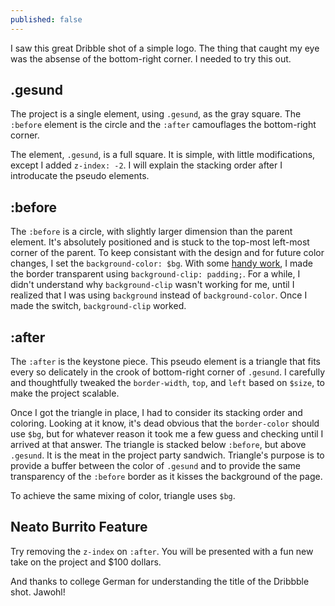 ```yaml
---
published: false
---
```


I saw this great Dribble shot of a simple logo. The thing that caught my eye was the absense of the bottom-right corner. I needed to try this out. 

## .gesund
The project is a single element, using `.gesund`, as the gray square. The `:before` element is the circle and the `:after` camouflages the bottom-right corner.

The element, `.gesund`, is a full square. It is simple, with little modifications, except I added `z-index: -2`. I will explain the stacking order after I introducate the pseudo elements.

## :before
The `:before` is a circle, with slightly larger dimension than the parent element. It's absolutely positioned and is stuck to the top-most left-most corner of the parent. To keep consistant with the design and for future color changes, I set the `background-color: $bg`. With some [handy work](http://css-tricks.com/transparent-borders-with-background-clip/), I made the border transparent using `background-clip: padding;`. For a while, I didn't understand why `background-clip` wasn't working for me, until I realized that I was using `background` instead of `background-color`. Once I made the switch, `background-clip` worked.

## :after
The `:after` is the keystone piece. This pseudo element is a triangle that fits every so delicately in the crook of bottom-right corner of `.gesund`. I carefully and thoughtfully tweaked the `border-width`, `top`, and `left` based on `$size`, to make the project scalable.

Once I got the triangle in place, I had to consider its stacking order and coloring. Looking at it know, it's dead obvious that the `border-color` should use `$bg`, but for whatever reason it took me a few guess and checking until I arrived at that answer. The triangle is stacked below `:before`, but above `.gesund`. It is the meat in the project party sandwich. Triangle's purpose is to provide a buffer between the color of `.gesund` and to provide the same transparency of the `:before` border as it kisses the background of the page.

To achieve the same mixing of color, triangle uses `$bg`.

## Neato Burrito Feature
Try removing the `z-index` on `:after`. You will be presented with a fun new take on the project and $100 dollars. 

And thanks to college German for understanding the title of the Dribbble shot. Jawohl! 